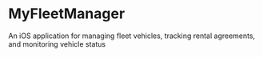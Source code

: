 # MyFleetManager
An iOS application for managing fleet vehicles, tracking rental agreements, and monitoring vehicle status
